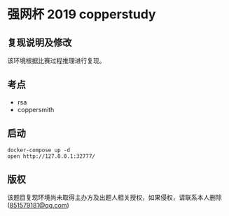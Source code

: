 # 强网杯 2019 copperstudy

## 复现说明及修改
该环境根据比赛过程推理进行复现。


## 考点
- rsa
- coppersmith


## 启动

	docker-compose up -d
	open http://127.0.0.1:32777/


## 版权

该题目复现环境尚未取得主办方及出题人相关授权，如果侵权，请联系本人删除(851579181@qq.com)
